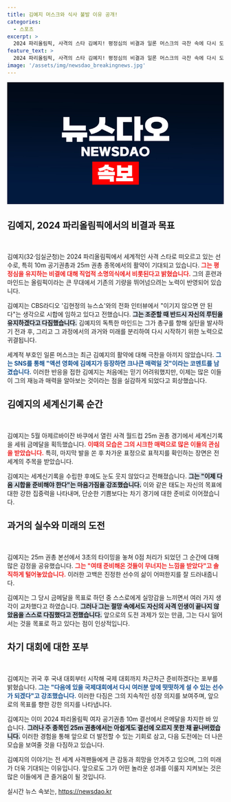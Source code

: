 ```yaml
---
title: 김예지 머스크와 식사 불발 이유 공개!
categories:
  - 스포츠
excerpt: >
  2024 파리올림픽, 사격의 스타 김예지! 평정심의 비결과 일론 머스크의 극찬 속에 다시 도전하겠다는 의지를 다진 그녀. “이제 시작이다!”라는 다짐 속, 국내대회 준비에 박차를 가할 예정이다.
feature_text: >
  2024 파리올림픽, 사격의 스타 김예지! 평정심의 비결과 일론 머스크의 극찬 속에 다시 도전하겠다는 의지를 다진 그녀. “이제 시작이다!”라는 다짐 속, 국내대회 준비에 박차를 가할 예정이다.
image: '/assets/img/newsdao_breakingnews.jpg'
---
```


<p><img src="/assets/img/newsdao_breakingnews.jpg" alt="flaretime 속보" /></p>

<h2 data-ke-size="size26">김예지, 2024 파리올림픽에서의 비결과 목표</h2>

<p data-ke-size="size16">&nbsp;</p>

<p>김예지(32·임실군청)는 2024 파리올림픽에서 세계적인 사격 스타로 떠오르고 있는 선수로, 특히 10m 공기권총과 25m 권총 종목에서의 활약이 기대되고 있습니다. <b><span style="color: #ee2323;">그는 평정심을 유지하는 비결에 대해 직업적 소명의식에서 비롯된다고 밝혔습니다.</span></b> 그의 훈련과 마인드는 올림픽이라는 큰 무대에서 기존의 기량을 뛰어넘으려는 노력이 반영되어 있습니다. </p>

<p>김예지는 CBS라디오 '김현정의 뉴스쇼'와의 전화 인터뷰에서 "이기지 않으면 안 된다"는 생각으로 시합에 임하고 있다고 전했습니다. <b><span style="background-color: #21538527;">그는 조준할 때 반드시 자신의 루틴을 유지하겠다고 다짐했습니다.</span></b> 김예지의 독특한 마인드는 그가 총구를 향해 실탄을 발사하기 전과 후, 그리고 그 과정에서의 과거와 미래를 분리하여 다시 시작하기 위한 노력으로 귀결됩니다. </p>

<p>세계적 부호인 일론 머스크는 최근 김예지의 활약에 대해 극찬을 아끼지 않았습니다. <b><span style="color: #1a5490;">그는 SNS를 통해 "액션 영화에 김예지가 등장하면 크나큰 매력일 것"이라는 코멘트를 남겼습니다.</span></b> 이러한 반응을 접한 김예지는 처음에는 믿기 어려워했지만, 이제는 많은 이들이 그의 재능과 매력을 알아보는 것이라는 점을 실감하게 되었다고 회상했습니다.</p>

<h2 data-ke-size="size26">김예지의 세계신기록 순간</h2>

<p data-ke-size="size16">&nbsp;</p>

<p>김예지는 5월 아제르바이잔 바쿠에서 열린 사격 월드컵 25m 권총 경기에서 세계신기록을 세워 금메달을 획득했습니다. <b><span style="color: #ee2323;">이때의 모습은 그의 시크한 매력으로 많은 이들의 관심을 받았습니다.</span></b> 특히, 마지막 발을 쏜 후 차가운 표정으로 표적지를 확인하는 장면은 전 세계의 주목을 받았습니다. </p>

<p>김예지는 세계신기록을 수립한 후에도 눈도 웃지 않았다고 전해졌습니다. <b><span style="background-color: #21538527;">그는 "이제 다음 시합을 준비해야 한다"는 마음가짐을 강조했습니다.</span></b> 이와 같은 태도는 자신의 목표에 대한 강한 집중력을 나타내며, 단순한 기쁨보다는 차기 경기에 대한 준비로 이어졌습니다.</p>

<h2 data-ke-size="size26">과거의 실수와 미래의 도전</h2>

<p data-ke-size="size16">&nbsp;</p>

<p>김예지는 25m 권총 본선에서 3초의 타이밍을 놓쳐 0점 처리가 되었던 그 순간에 대해 많은 감정을 공유했습니다. <b><span style="color: #ee2323;">그는 "여태 준비해온 것들이 무너지는 느낌을 받았다"고 솔직하게 털어놓았습니다.</span></b> 이러한 고백은 진정한 선수의 삶이 어떠한지를 잘 드러내줍니다. </p>

<p>김예지는 그 당시 금메달을 목표로 하던 중 스스로에게 실망감을 느끼면서 여러 가지 생각이 교차했다고 하였습니다. <b><span style="background-color: #21538527;">그러나 그는 절망 속에서도 자신의 사격 인생이 끝나지 않았음을 스스로 다짐했다고 전했습니다.</span></b> 앞으로의 도전 과제가 있는 만큼, 그는 다시 일어서는 것을 목표로 하고 있다는 점이 인상적입니다.</p>

<h2 data-ke-size="size26">차기 대회에 대한 포부</h2>

<p data-ke-size="size16">&nbsp;</p>

<p>김예지는 귀국 후 국내 대회부터 시작해 국제 대회까지 차근차근 준비하겠다는 포부를 밝혔습니다. <b><span style="color: #1a5490;">그는 "다음에 있을 국제대회에서 다시 여러분 앞에 떳떳하게 설 수 있는 선수가 되겠다"고 강조했습니다.</span></b> 이러한 다짐은 그의 지속적인 성장 의지를 보여주며, 앞으로의 목표를 향한 강한 의지를 나타냅니다. </p>

<p>김예지는 이미 2024 파리올림픽 여자 공기권총 10m 결선에서 은메달을 차지한 바 있습니다. <b><span style="background-color: #21538527;">그러나 주 종목인 25m 권총에서는 아쉽게도 결선에 오르지 못한 채 끝나버렸습니다.</span></b> 이러한 경험을 통해 앞으로 더 발전할 수 있는 기회로 삼고, 다음 도전에는 더 나은 모습을 보여줄 것을 다짐하고 있습니다. </p>

<p>김예지의 이야기는 전 세계 사격팬들에게 큰 감동과 희망을 안겨주고 있으며, 그의 미래가 더욱 기대되는 이유입니다. 앞으로도 그가 어떤 놀라운 성과를 이룰지 지켜보는 것은 많은 이들에게 큰 즐거움이 될 것입니다.</p>
실시간 뉴스 속보는, <a href="https://newsdao.kr" rel="dofollow">https://newsdao.kr</a>



